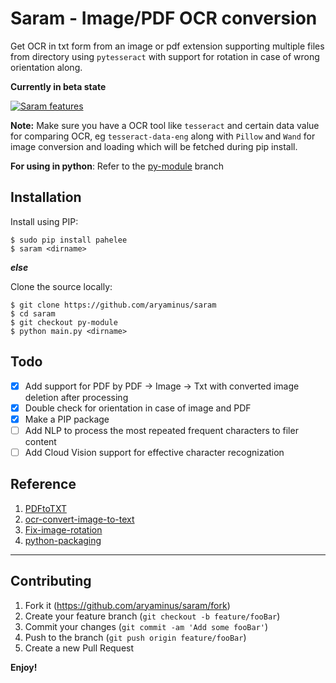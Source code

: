 # Saram - Image/PDF OCR conversion
Get OCR in txt form from an image or pdf extension supporting multiple files from directory using `pytesseract` with support for rotation in case of wrong orientation along.

**Currently in beta state**

[![Saram features](https://i.imgur.com/M9dAwPq.gif)](https://i.imgur.com/M9dAwPq.gif)

**Note:**
Make sure you have a OCR tool like `tesseract` and certain data value for comparing OCR, eg `tesseract-data-eng` along with `Pillow` and `Wand` for image conversion and loading which will be fetched during pip install.

**For using in python**:
Refer to the <a href="https://github.com/aryaminus/saram/tree/py-module" target="_blank">py-module</a> branch

## Installation

Install using PIP:
```
$ sudo pip install pahelee
$ saram <dirname>
```
***else***

Clone the source locally:
```
$ git clone https://github.com/aryaminus/saram
$ cd saram
$ git checkout py-module
$ python main.py <dirname>
```

## Todo
- [x] Add support for PDF by PDF -> Image -> Txt with converted image deletion after processing
- [x] Double check for orientation in case of image and PDF
- [x] Make a PIP package
- [ ] Add NLP to process the most repeated frequent characters to filer content
- [ ] Add Cloud Vision support for effective character recognization

## Reference
1. <a href="https://github.com/lucab85/PDFtoTXT" target="_blank">PDFtoTXT</a>
2. <a href="https://github.com/prabhakar267/ocr-convert-image-to-text" target="_blank">ocr-convert-image-to-text</a>
3. <a href="https://pastebin.com/QFMpp28T" target="_blank">Fix-image-rotation</a>
4. <a href="https://python-packaging.readthedocs.io/en/latest/minimal.html" target="_blank">python-packaging </a>


-----------------------------------------------------------------------------------------------------------

## Contributing

1. Fork it (<https://github.com/aryaminus/saram/fork>)
2. Create your feature branch (`git checkout -b feature/fooBar`)
3. Commit your changes (`git commit -am 'Add some fooBar'`)
4. Push to the branch (`git push origin feature/fooBar`)
5. Create a new Pull Request

**Enjoy!**